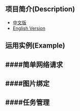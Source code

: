 项目简介(Description)
----
  * [中文版](README_zh.md)
  * [English Version](README_en.md)

运用实例(Example)
----

####简单网络请求
--------


####图片绑定
--------


####任务管理
-------

